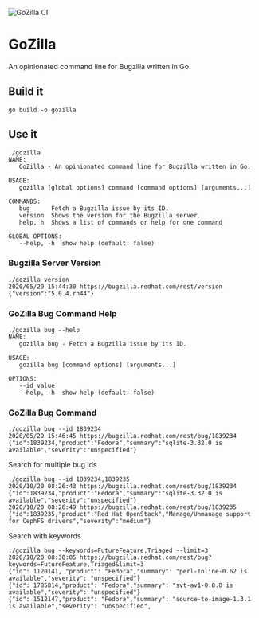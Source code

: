 ![GoZilla CI](https://github.com/omaciel/gozilla/workflows/GoZilla%20CI/badge.svg)
# GoZilla
An opinionated command line for Bugzilla written in Go.

## Build it

```
go build -o gozilla
```

## Use it

```shell
./gozilla
NAME:
   GoZilla - An opinionated command line for Bugzilla written in Go.

USAGE:
   gozilla [global options] command [command options] [arguments...]

COMMANDS:
   bug      Fetch a Bugzilla issue by its ID.
   version  Shows the version for the Bugzilla server.
   help, h  Shows a list of commands or help for one command

GLOBAL OPTIONS:
   --help, -h  show help (default: false)
```

### Bugzilla Server Version

```shell
./gozilla version
2020/05/29 15:44:30 https://bugzilla.redhat.com/rest/version
{"version":"5.0.4.rh44"}
```

### GoZilla Bug Command Help

```shell
./gozilla bug --help
NAME:
   gozilla bug - Fetch a Bugzilla issue by its ID.

USAGE:
   gozilla bug [command options] [arguments...]

OPTIONS:
   --id value
   --help, -h  show help (default: false)
```

### GoZilla Bug Command

```shell
./gozilla bug --id 1839234
2020/05/29 15:46:45 https://bugzilla.redhat.com/rest/bug/1839234
{"id":1839234,"product":"Fedora","summary":"sqlite-3.32.0 is available","severity":"unspecified"}
```
Search for multiple bug ids
```shell
./gozilla bug --id 1839234,1839235
2020/10/20 08:26:43 https://bugzilla.redhat.com/rest/bug/1839234
{"id":1839234,"product":"Fedora","summary":"sqlite-3.32.0 is available","severity":"unspecified"}
2020/10/20 08:26:49 https://bugzilla.redhat.com/rest/bug/1839235
{"id":1839235,"product":"Red Hat OpenStack","Manage/Unmanage support for CephFS drivers","severity":"medium"}
```
Search with keywords
```shell
./gozilla bug --keywords=FutureFeature,Triaged --limit=3
2020/10/20 08:30:05 https://bugzilla.redhat.com/rest/bug?keywords=FutureFeature,Triaged&limit=3
{"id": 1120141, "product": "Fedora","summary": "perl-Inline-0.62 is available","severity": "unspecified"}
{"id": 1785814,"product": "Fedora","summary": "svt-av1-0.8.0 is available","severity": "unspecified"}
{"id": 1512147,"product": "Fedora","summary": "source-to-image-1.3.1 is available","severity": "unspecified",
```
